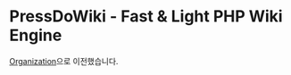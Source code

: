 # PressDoWiki - Fast & Light PHP Wiki Engine

[Organization](https://github.com/PressDo/PressDoWiki)으로 이전했습니다.
